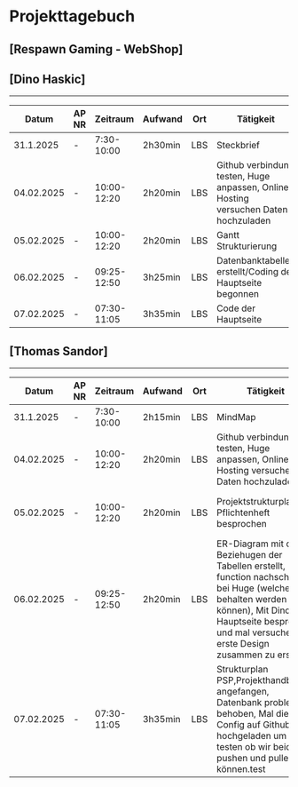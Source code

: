 # Projekttagebuch
## [Respawn Gaming - WebShop]

## [Dino Haskic]
---
Datum|AP NR|Zeitraum|Aufwand|Ort|Tätigkeit|Probleme|Quellen
-----|-----|--------|-------|---|---------|--------|-------
31.1.2025|-|7:30-10:00|2h30min|LBS|Steckbrief|Ideenfindung|[Projektmanagement]
04.02.2025|-|10:00-12:20|2h20min|LBS|Github verbindung testen, Huge anpassen, Online Hosting versuchen Daten hochzuladen|Daten beim Online Hosting raufspielen|[Projektmanagement]
05.02.2025|-|10:00-12:20|2h20min|LBS|Gantt Strukturierung|---|[Projektmanagement]
06.02.2025|-|09:25-12:50|3h25min|LBS|Datenbanktabellen erstellt/Coding der Hauptseite begonnen|---|[Projektmanagement]
07.02.2025|-|07:30-11:05|3h35min|LBS|Code der Hauptseite

## [Thomas Sandor]
---
Datum|AP NR|Zeitraum|Aufwand|Ort| Tätigkeit                                                                                                                                                                                                       |Probleme|Quellen
-----|-----|--------|-------|---|-----------------------------------------------------------------------------------------------------------------------------------------------------------------------------------------------------------------|--------|-------
31.1.2025|-|7:30-10:00|2h15min|LBS| MindMap                                                                                                                                                                                                         |Ideenfindung|[Projektmanagement]
04.02.2025|-|10:00-12:20|2h20min|LBS| Github verbindung testen, Huge anpassen, Online Hosting versuchen Daten hochzuladen                                                                                                                             |Daten beim Online Hosting raufspielen|[Projektmanagement]
05.02.2025|-|10:00-12:20|2h20min|LBS| Projektstrukturplanung, Pflichtenheft besprochen                                                                                                                                                                |Aufpassen beim Strukturieren der Planung|[Projektmanagement]
06.02.2025|-|09:25-12:50|2h20min|LBS| ER-Diagram mit den Beziehugen der Tabellen erstellt, function nachschauen bei Huge (welche behalten werden können), Mit Dino die Hauptseite besprechen und mal versuchen das erste Design zusammen zu erstellen |---|[Projektmanagement]
07.02.2025|-|07:30-11:05|3h35min|LBS| Strukturplan PSP,Projekthandbuch angefangen, Datenbank problem behoben, Mal die Config auf Github hochgeladen um zu testen ob wir beide pushen und pullen können.test                                           |---|[Projektmanagement]

